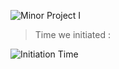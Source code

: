 ![Minor Project I](https://facilities.utsa.edu/wp-content/uploads/2016/11/Minor-Project.png)

> Time we initiated :

![Initiation Time](https://i.ibb.co/0ZYkwS1/historical-Moment.png)
